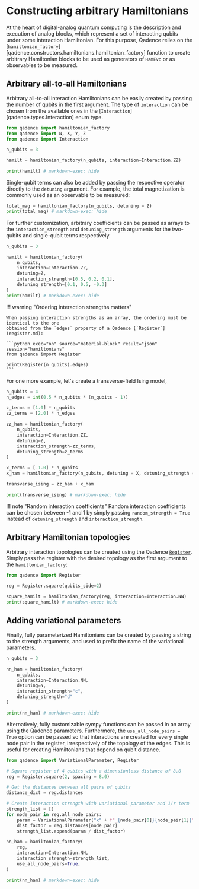 # Constructing arbitrary Hamiltonians

At the heart of digital-analog quantum computing is the description and execution of analog blocks, which represent a set of interacting qubits under some interaction Hamiltonian.
For this purpose, Qadence relies on the [`hamiltonian_factory`][qadence.constructors.hamiltonians.hamiltonian_factory] function to create arbitrary Hamiltonian blocks to be used as generators of `HamEvo` or as observables to be measured.

## Arbitrary all-to-all Hamiltonians

Arbitrary all-to-all interaction Hamiltonians can be easily created by passing the number of qubits in the first argument. The type of `interaction` can be chosen from the available ones in the [`Interaction`][qadence.types.Interaction] enum type.

```python exec="on" source="material-block" result="json" session="hamiltonians"
from qadence import hamiltonian_factory
from qadence import N, X, Y, Z
from qadence import Interaction

n_qubits = 3

hamilt = hamiltonian_factory(n_qubits, interaction=Interaction.ZZ)

print(hamilt) # markdown-exec: hide
```

Single-qubit terms can also be added by passing the respective operator directly to the `detuning` argument. For example, the total magnetization is commonly used as an observable to be measured:

```python exec="on" source="material-block" result="json" session="hamiltonians"
total_mag = hamiltonian_factory(n_qubits, detuning = Z)
print(total_mag) # markdown-exec: hide
```

For further customization, arbitrary coefficients can be passed as arrays to the `interaction_strength` and `detuning_strength` arguments for the two-qubits and single-qubit terms respectively.

```python exec="on" source="material-block" result="json" session="hamiltonians"
n_qubits = 3

hamilt = hamiltonian_factory(
    n_qubits,
    interaction=Interaction.ZZ,
    detuning=Z,
    interaction_strength=[0.5, 0.2, 0.1],
    detuning_strength=[0.1, 0.5, -0.3]
)
print(hamilt) # markdown-exec: hide
```

!!! warning "Ordering interaction strengths matters"

	When passing interaction strengths as an array, the ordering must be identical to the one
	obtained from the `edges` property of a Qadence [`Register`](register.md):

	```python exec="on" source="material-block" result="json" session="hamiltonians"
	from qadence import Register

	print(Register(n_qubits).edges)
	```

For one more example, let's create a transverse-field Ising model,

```python exec="on" source="material-block" result="json" session="hamiltonians"
n_qubits = 4
n_edges = int(0.5 * n_qubits * (n_qubits - 1))

z_terms = [1.0] * n_qubits
zz_terms = [2.0] * n_edges

zz_ham = hamiltonian_factory(
    n_qubits,
    interaction=Interaction.ZZ,
    detuning=Z,
    interaction_strength=zz_terms,
    detuning_strength=z_terms
)

x_terms = [-1.0] * n_qubits
x_ham = hamiltonian_factory(n_qubits, detuning = X, detuning_strength = x_terms)

transverse_ising = zz_ham + x_ham

print(transverse_ising) # markdown-exec: hide
```

!!! note "Random interaction coefficients"
	Random interaction coefficients can be chosen between -1 and 1 by simply passing `random_strength = True` instead of `detuning_strength`
	and `interaction_strength`.


## Arbitrary Hamiltonian topologies

Arbitrary interaction topologies can be created using the Qadence [`Register`](register.md).
Simply pass the register with the desired topology as the first argument to the `hamiltonian_factory`:

```python exec="on" source="material-block" result="json" session="hamiltonians"
from qadence import Register

reg = Register.square(qubits_side=2)

square_hamilt = hamiltonian_factory(reg, interaction=Interaction.NN)
print(square_hamilt) # markdown-exec: hide
```


## Adding variational parameters

Finally, fully parameterized Hamiltonians can be created by passing a string to the strength arguments,
and used to prefix the name of the variational parameters.

```python exec="on" source="material-block" result="json" session="hamiltonians"
n_qubits = 3

nn_ham = hamiltonian_factory(
    n_qubits,
    interaction=Interaction.NN,
    detuning=N,
    interaction_strength="c",
    detuning_strength="d"
)

print(nn_ham) # markdown-exec: hide
```

Alternatively, fully customizable sympy functions can be passed in an array using the Qadence parameters.
Furthermore, the `use_all_node_pairs = True` option can be passed so that interactions are created for every single
node pair in the register, irrespectively of the topology of the edges. This is useful for creating Hamiltonians
that depend on qubit distance.

```python exec="on" source="material-block" result="json" session="hamiltonians"
from qadence import VariationalParameter, Register

# Square register of 4 qubits with a dimensionless distance of 8.0
reg = Register.square(2, spacing = 8.0)

# Get the distances between all pairs of qubits
distance_dict = reg.distances

# Create interaction strength with variational parameter and 1/r term
strength_list = []
for node_pair in reg.all_node_pairs:
    param = VariationalParameter("x" + f"_{node_pair[0]}{node_pair[1]}")
    dist_factor = reg.distances[node_pair]
    strength_list.append(param / dist_factor)

nn_ham = hamiltonian_factory(
    reg,
    interaction=Interaction.NN,
    interaction_strength=strength_list,
    use_all_node_pairs=True,
)

print(nn_ham) # markdown-exec: hide
```
